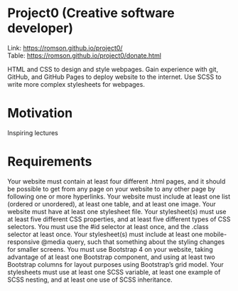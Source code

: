 # Project0 (Creative software developer)
 
 Link: https://romson.github.io/project0/
 <br>
 Table: https://romson.github.io/project0/donate.html
 
HTML and CSS to design and style webpages. Gain experience with git, GitHub, and GitHub Pages 
to deploy website to the internet. Use SCSS to write more complex stylesheets for webpages.
# Motivation
Inspiring lectures
# Requirements
Your website must contain at least four different .html pages, and it should be possible to get from any page on your website to any other page by following one or more hyperlinks.
Your website must include at least one list (ordered or unordered), at least one table, and at least one image.
Your website must have at least one stylesheet file.
Your stylesheet(s) must use at least five different CSS properties, and at least five different types of CSS selectors. You must use the #id selector at least once, and the .class selector at least once.
Your stylesheet(s) must include at least one mobile-responsive @media query, such that something about the styling changes for smaller screens.
You must use Bootstrap 4 on your website, taking advantage of at least one Bootstrap component, and using at least two Bootstrap columns for layout purposes using Bootstrap’s grid model.
Your stylesheets must use at least one SCSS variable, at least one example of SCSS nesting, and at least one use of SCSS inheritance.

